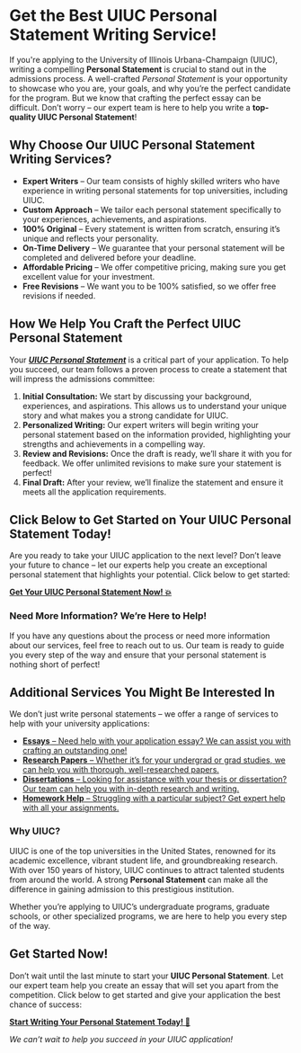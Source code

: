 # Get the Best UIUC Personal Statement Writing Service!

If you're applying to the University of Illinois Urbana-Champaign (UIUC), writing a compelling **Personal Statement** is crucial to stand out in the admissions process. A well-crafted _Personal Statement_ is your opportunity to showcase who you are, your goals, and why you’re the perfect candidate for the program. But we know that crafting the perfect essay can be difficult. Don’t worry – our expert team is here to help you write a **top-quality UIUC Personal Statement**!

## Why Choose Our UIUC Personal Statement Writing Services?

- **Expert Writers** – Our team consists of highly skilled writers who have experience in writing personal statements for top universities, including UIUC.
- **Custom Approach** – We tailor each personal statement specifically to your experiences, achievements, and aspirations.
- **100% Original** – Every statement is written from scratch, ensuring it’s unique and reflects your personality.
- **On-Time Delivery** – We guarantee that your personal statement will be completed and delivered before your deadline.
- **Affordable Pricing** – We offer competitive pricing, making sure you get excellent value for your investment.
- **Free Revisions** – We want you to be 100% satisfied, so we offer free revisions if needed.

## How We Help You Craft the Perfect UIUC Personal Statement

Your [**_UIUC Personal Statement_**](https://tinyurl.com/topessay?keyword=uiuc+personal+statement) is a critical part of your application. To help you succeed, our team follows a proven process to create a statement that will impress the admissions committee:

1. **Initial Consultation:** We start by discussing your background, experiences, and aspirations. This allows us to understand your unique story and what makes you a strong candidate for UIUC.
2. **Personalized Writing:** Our expert writers will begin writing your personal statement based on the information provided, highlighting your strengths and achievements in a compelling way.
3. **Review and Revisions:** Once the draft is ready, we’ll share it with you for feedback. We offer unlimited revisions to make sure your statement is perfect!
4. **Final Draft:** After your review, we’ll finalize the statement and ensure it meets all the application requirements.

## Click Below to Get Started on Your UIUC Personal Statement Today!

Are you ready to take your UIUC application to the next level? Don’t leave your future to chance – let our experts help you create an exceptional personal statement that highlights your potential. Click below to get started:

[**Get Your UIUC Personal Statement Now! 💥**](https://tinyurl.com/topessay?keyword=uiuc+personal+statement)

### Need More Information? We’re Here to Help!

If you have any questions about the process or need more information about our services, feel free to reach out to us. Our team is ready to guide you every step of the way and ensure that your personal statement is nothing short of perfect!

## Additional Services You Might Be Interested In

We don’t just write personal statements – we offer a range of services to help with your university applications:

- [**Essays** – Need help with your application essay? We can assist you with crafting an outstanding one!](https://tinyurl.com/topessay?keyword=uiuc+personal+statement)
- [**Research Papers** – Whether it’s for your undergrad or grad studies, we can help you with thorough, well-researched papers.](https://tinyurl.com/topessay?keyword=uiuc+personal+statement)
- [**Dissertations** – Looking for assistance with your thesis or dissertation? Our team can help you with in-depth research and writing.](https://tinyurl.com/topessay?keyword=uiuc+personal+statement)
- [**Homework Help** – Struggling with a particular subject? Get expert help with all your assignments.](https://tinyurl.com/topessay?keyword=uiuc+personal+statement)

### Why UIUC?

UIUC is one of the top universities in the United States, renowned for its academic excellence, vibrant student life, and groundbreaking research. With over 150 years of history, UIUC continues to attract talented students from around the world. A strong **Personal Statement** can make all the difference in gaining admission to this prestigious institution.

Whether you’re applying to UIUC’s undergraduate programs, graduate schools, or other specialized programs, we are here to help you every step of the way.

## Get Started Now!

Don’t wait until the last minute to start your **UIUC Personal Statement**. Let our expert team help you create an essay that will set you apart from the competition. Click below to get started and give your application the best chance of success:

[**Start Writing Your Personal Statement Today! 🚀**](https://tinyurl.com/topessay?keyword=uiuc+personal+statement)

_We can’t wait to help you succeed in your UIUC application!_

